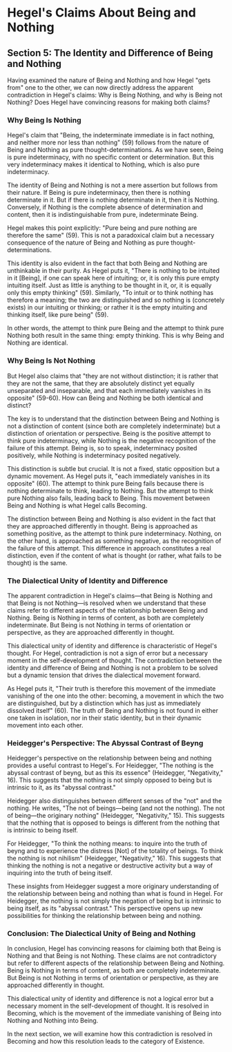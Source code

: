 # Hegel's Claims About Being and Nothing

## Section 5: The Identity and Difference of Being and Nothing

Having examined the nature of Being and Nothing and how Hegel "gets from" one to the other, we can now directly address the apparent contradiction in Hegel's claims: Why is Being Nothing, and why is Being not Nothing? Does Hegel have convincing reasons for making both claims?

### Why Being Is Nothing

Hegel's claim that "Being, the indeterminate immediate is in fact nothing, and neither more nor less than nothing" (59) follows from the nature of Being and Nothing as pure thought-determinations. As we have seen, Being is pure indeterminacy, with no specific content or determination. But this very indeterminacy makes it identical to Nothing, which is also pure indeterminacy.

The identity of Being and Nothing is not a mere assertion but follows from their nature. If Being is pure indeterminacy, then there is nothing determinate in it. But if there is nothing determinate in it, then it is Nothing. Conversely, if Nothing is the complete absence of determination and content, then it is indistinguishable from pure, indeterminate Being.

Hegel makes this point explicitly: "Pure being and pure nothing are therefore the same" (59). This is not a paradoxical claim but a necessary consequence of the nature of Being and Nothing as pure thought-determinations.

This identity is also evident in the fact that both Being and Nothing are unthinkable in their purity. As Hegel puts it, "There is nothing to be intuited in it [Being], if one can speak here of intuiting; or, it is only this pure empty intuiting itself. Just as little is anything to be thought in it, or, it is equally only this empty thinking" (59). Similarly, "To intuit or to think nothing has therefore a meaning; the two are distinguished and so nothing is (concretely exists) in our intuiting or thinking; or rather it is the empty intuiting and thinking itself, like pure being" (59).

In other words, the attempt to think pure Being and the attempt to think pure Nothing both result in the same thing: empty thinking. This is why Being and Nothing are identical.

### Why Being Is Not Nothing

But Hegel also claims that "they are not without distinction; it is rather that they are not the same, that they are absolutely distinct yet equally unseparated and inseparable, and that each immediately vanishes in its opposite" (59-60). How can Being and Nothing be both identical and distinct?

The key is to understand that the distinction between Being and Nothing is not a distinction of content (since both are completely indeterminate) but a distinction of orientation or perspective. Being is the positive attempt to think pure indeterminacy, while Nothing is the negative recognition of the failure of this attempt. Being is, so to speak, indeterminacy posited positively, while Nothing is indeterminacy posited negatively.

This distinction is subtle but crucial. It is not a fixed, static opposition but a dynamic movement. As Hegel puts it, "each immediately vanishes in its opposite" (60). The attempt to think pure Being fails because there is nothing determinate to think, leading to Nothing. But the attempt to think pure Nothing also fails, leading back to Being. This movement between Being and Nothing is what Hegel calls Becoming.

The distinction between Being and Nothing is also evident in the fact that they are approached differently in thought. Being is approached as something positive, as the attempt to think pure indeterminacy. Nothing, on the other hand, is approached as something negative, as the recognition of the failure of this attempt. This difference in approach constitutes a real distinction, even if the content of what is thought (or rather, what fails to be thought) is the same.

### The Dialectical Unity of Identity and Difference

The apparent contradiction in Hegel's claims—that Being is Nothing and that Being is not Nothing—is resolved when we understand that these claims refer to different aspects of the relationship between Being and Nothing. Being is Nothing in terms of content, as both are completely indeterminate. But Being is not Nothing in terms of orientation or perspective, as they are approached differently in thought.

This dialectical unity of identity and difference is characteristic of Hegel's thought. For Hegel, contradiction is not a sign of error but a necessary moment in the self-development of thought. The contradiction between the identity and difference of Being and Nothing is not a problem to be solved but a dynamic tension that drives the dialectical movement forward.

As Hegel puts it, "Their truth is therefore this movement of the immediate vanishing of the one into the other: becoming, a movement in which the two are distinguished, but by a distinction which has just as immediately dissolved itself" (60). The truth of Being and Nothing is not found in either one taken in isolation, nor in their static identity, but in their dynamic movement into each other.

### Heidegger's Perspective: The Abyssal Contrast of Beyng

Heidegger's perspective on the relationship between being and nothing provides a useful contrast to Hegel's. For Heidegger, "The nothing is the abyssal contrast of beyng, but as this its essence" (Heidegger, "Negativity," 16). This suggests that the nothing is not simply opposed to being but is intrinsic to it, as its "abyssal contrast."

Heidegger also distinguishes between different senses of the "not" and the nothing. He writes, "The not of beings—being (and not the nothing). The not of being—the originary nothing" (Heidegger, "Negativity," 15). This suggests that the nothing that is opposed to beings is different from the nothing that is intrinsic to being itself.

For Heidegger, "To think the nothing means: to inquire into the truth of beyng and to experience the distress [Not] of the totality of beings. To think the nothing is not nihilism" (Heidegger, "Negativity," 16). This suggests that thinking the nothing is not a negative or destructive activity but a way of inquiring into the truth of being itself.

These insights from Heidegger suggest a more originary understanding of the relationship between being and nothing than what is found in Hegel. For Heidegger, the nothing is not simply the negation of being but is intrinsic to being itself, as its "abyssal contrast." This perspective opens up new possibilities for thinking the relationship between being and nothing.

### Conclusion: The Dialectical Unity of Being and Nothing

In conclusion, Hegel has convincing reasons for claiming both that Being is Nothing and that Being is not Nothing. These claims are not contradictory but refer to different aspects of the relationship between Being and Nothing. Being is Nothing in terms of content, as both are completely indeterminate. But Being is not Nothing in terms of orientation or perspective, as they are approached differently in thought.

This dialectical unity of identity and difference is not a logical error but a necessary moment in the self-development of thought. It is resolved in Becoming, which is the movement of the immediate vanishing of Being into Nothing and Nothing into Being.

In the next section, we will examine how this contradiction is resolved in Becoming and how this resolution leads to the category of Existence.